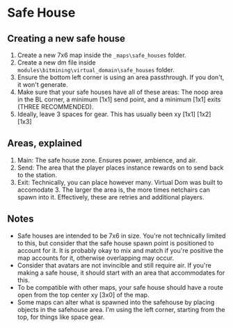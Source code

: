 # Safe House

## Creating a new safe house

1. Create a new 7x6 map inside the `_maps\safe_houses` folder.
2. Create a new dm file inside `modules\bitmining\virtual_domain\safe_houses` folder.
3. Ensure the bottom left corner is using an area passthrough. If you don't, it won't generate.
4. Make sure that your safe houses have all of these areas: The noop area in the BL corner, a minimum [1x1] send point, and a minimum [1x1] exits (THREE RECOMMENDED).
5. Ideally, leave 3 spaces for gear. This has usually been xy [1x1] [1x2] [1x3]

## Areas, explained

1. Main: The safe house zone. Ensures power, ambience, and air.
2. Send: The area that the player places instance rewards on to send back to the station.
3. Exit: Technically, you can place however many. Virtual Dom was built to accomodate 3. The larger the area is, the more times netchairs can spawn into it. Effectively, these are retries and additional players.

## Notes

- Safe houses are intended to be 7x6 in size. You're not technically limited to this, but consider that the safe house spawn point is positioned to account for it.
  It is probably okay to mix and match if you're positive the map accounts for it, otherwise overlapping may occur.
- Consider that avatars are not invincible and still require air. If you're making a safe house, it should start with an area that accommodates for this.
- To be compatible with other maps, your safe house should have a route open from the top center xy [3x0] of the map.
- Some maps can alter what is spawned into the safehouse by placing objects in the safehouse area. I'm using the left corner, starting from the top, for things like space gear. 


